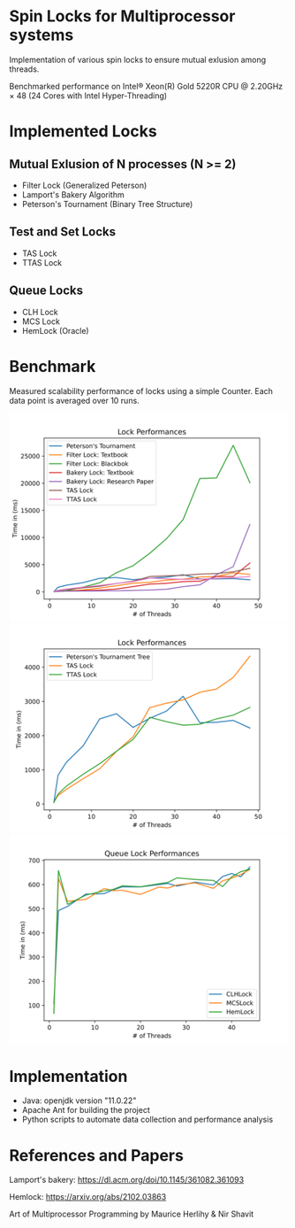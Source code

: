 # Spin Locks for Multiprocessor systems
Implementation of various spin locks to ensure mutual exlusion among threads.

Benchmarked performance on Intel® Xeon(R) Gold 5220R CPU @ 2.20GHz × 48 (24 Cores with Intel Hyper-Threading)


# Implemented Locks
## Mutual Exlusion of N processes (N >= 2)
- Filter Lock (Generalized Peterson)
- Lamport's Bakery Algorithm
- Peterson's Tournament (Binary Tree Structure)
## Test and Set Locks
- TAS Lock
- TTAS Lock
## Queue Locks
- CLH Lock
- MCS Lock
- HemLock (Oracle)

# Benchmark
Measured scalability performance of locks using a simple Counter.
Each data point is averaged over 10 runs. 

![Plot](/plots/plot/plot-1.png)
![Plot](/plots/Tournament--and--TAS/Tournament--and--TAS-1.png)
![Plot](/plots/queue-locks/queue-locks-1.png)

# Implementation
- Java: openjdk version "11.0.22"
- Apache Ant for building the project
- Python scripts to automate data collection and performance analysis

# References and Papers

Lamport's bakery: https://dl.acm.org/doi/10.1145/361082.361093

Hemlock: https://arxiv.org/abs/2102.03863

Art of Multiprocessor Programming by Maurice Herlihy & Nir Shavit